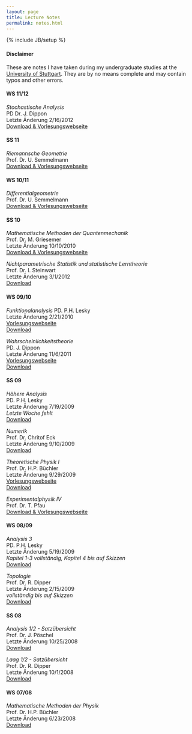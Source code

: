 ```yaml
---
layout: page
title: Lecture Notes
permalink: notes.html
---
```

{% include JB/setup %}

<div class="bs-component">
	<div class="alert alert-warning">
        <h4>Disclaimer</h4>
        <p>These are notes I have taken during my undergraduate studies at the <a href="http://www.mathematik.uni-stuttgart.de/">University of Stuttgart</a>. They are by no means complete and may contain typos and other errors.</p>
	</div>
</div>

#### WS 11/12

_Stochastische Analysis_  
PD Dr. J. Dippon  
Letzte Änderung 2/16/2012  
[Download & Vorlesungswebseite](http://www.isa.uni-stuttgart.de/LstStoch/Dippon/Lehre/SA11/)

#### SS 11

_Riemannsche Geometrie_  
Prof. Dr. U. Semmelmann  
[Download & Vorlesungswebseite](http://www.igt.uni-stuttgart.de/LstGeo/Semmelmann/riemgeo.t)

#### WS 10/11

_Differentialgeometrie_  
Prof. Dr. U. Semmelmann  
[Download & Vorlesungswebseite](http://www.mathematik.uni-stuttgart.de/studium/infomat/DiffGeom-Semmelmann-WS10/)

#### SS 10

_Mathematische Methoden der Quantenmechanik_    
Prof. Dr. M. Griesemer  
Letzte Änderung 10/10/2010  
[Download & Vorlesungswebseite](http://www.mathematik.uni-stuttgart.de/studium/infomat/MMQM-Griesemer-SS10/)

_Nichtparametrische Statistik und statistische Lerntheorie_  
Prof. Dr. I. Steinwart  
Letzte Änderung 3/1/2012  
[Download](/Download/ss10/SLT-Mitschrieb)



#### WS 09/10

_Funktionalanalysis_
PD. P.H. Lesky  
Letzte Änderung 2/21/2010  
[Vorlesungswebseite](http://www.iadm.uni-stuttgart.de/LstAnaMPhy/Lesky/Vorlesungen/09_10-Funktionalanalysis/)  
[Download](/Download/ws09/FunkAna-Mitschrieb)

_Wahrscheinlichkeitstheorie_  
PD. J. Dippon  
Letzte Änderung 11/6/2011  
[Vorlesungswebseite](http://www.isa.uni-stuttgart.de/LstStoch/Dippon/Lehre/WT09/)  
[Download](/Download/ws09/WT-Mitschrieb)

#### SS 09

_Höhere Analysis_  
PD. P.H. Lesky  
Letzte Änderung 7/19/2009  
_Letzte Woche fehlt_  
[Download](/Download/ss09/Ana-4-Mitschrieb)


_Numerik_  
Prof. Dr. Chritof Eck  
Letzte Änderung 9/10/2009  
[Download](/Download/ss09/Numerik-Mitschrieb)

_Theoretische Physik I_  
Prof. Dr. H.P. Büchler  
Letzte Änderung 9/29/2009  
[Vorlesungswebseite](http://www.itp3.uni-stuttgart.de/lehre/Archiv/Courses_upto_ss13/)  
[Download](/Download/ss09/Theo-1-Mitschrieb)

_Experimentalphysik IV_  
Prof. Dr. T. Pfau  
[Download & Vorlesungswebseite](http://www.pi5.uni-stuttgart.de/de/teaching/lectures/show_file.php/lectures/96/)


#### WS 08/09

_Analysis 3_  
PD. P.H. Lesky  
Letzte Änderung 5/19/2009  
_Kapitel 1-3 vollständig, Kapitel 4 bis auf Skizzen_  
[Download](/Download/ws08/Ana-3-Mitschrieb)


_Topologie_  
Prof. Dr. R. Dipper  
Letzte Änderung 2/15/2009  
_vollständig bis auf Skizzen_  
[Download](/Download/ws08/Topo-Mitschrieb)

#### SS 08

_Analysis 1/2 - Satzübersicht_  
Prof. Dr. J. Pöschel  
Letzte Änderung 10/25/2008  
[Download](/Download/ss08/Ana-Zusa)


_Laag 1/2 - Satzübersicht_  
Prof. Dr. R. Dipper  
Letzte Änderung 10/1/2008  
[Download](/Download/ss08/Laag-Zusa)


#### WS 07/08

_Mathematische Methoden der Physik_  
Prof. Dr. H.P. Büchler  
Letzte Änderung 6/23/2008  
[Download](/Download/ws07/MMdPh_Skript)